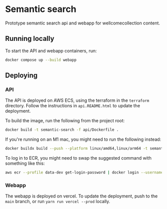 # Semantic search

Prototype semantic search api and webapp for wellcomecollection content.

## Running locally

To start the API and webapp containers, run:

```bash
docker compose up --build webapp
```

## Deploying

### API

The API is deployed on AWS ECS, using the terraform in the `terraform` directory. Follow the instructions in `api.README.html` to update the deployment.

To build the image, run the following from the project root:

```bash
docker build -t semantic-search -f api/Dockerfile .
```

If you're running on an M1 mac, you might need to run the following instead:

```bash
docker buildx build --push --platform linux/amd64,linux/arm64 -t semantic-search -f api/Dockerfile .
```

To log in to ECR, you might need to swap the suggested command with something like this:

```bash
aws ecr --profile data-dev get-login-password | docker login --username AWS --password-stdin 964279923020.dkr.ecr.eu-west-1.amazonaws.com
```

### Webapp

The webapp is deployed on vercel. To update the deployment, push to the `main` branch, or run `yarn run vercel --prod` locally.
